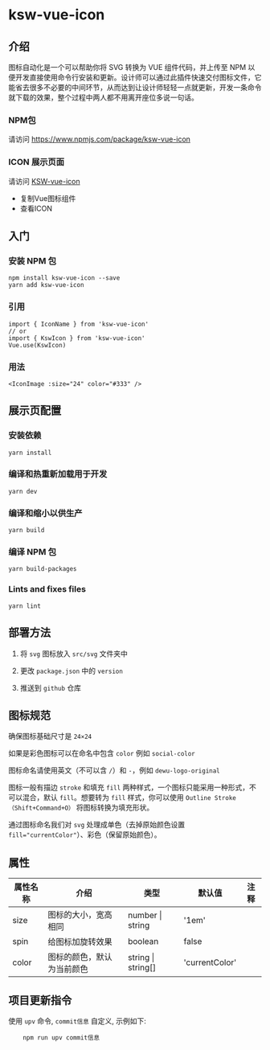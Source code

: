 # ksw-vue-icon

## 介绍

图标自动化是一个可以帮助你将 SVG 转换为 VUE 组件代码，并上传至 NPM 以便开发直接使用命令行安装和更新。设计师可以通过此插件快速交付图标文件，它能省去很多不必要的中间环节，从而达到让设计师轻轻一点就更新，开发一条命令就下载的效果，整个过程中两人都不用离开座位多说一句话。

### NPM包
请访问 https://www.npmjs.com/package/ksw-vue-icon

### ICON 展示页面

请访问 [KSW-vue-icon](https://sengoku-f.github.io/KSW-vue-icon/)

- 复制Vue图标组件
- 查看ICON

## 入门

### 安装 NPM 包

```
npm install ksw-vue-icon --save
yarn add ksw-vue-icon
```

### 引用

```
import { IconName } from 'ksw-vue-icon'
// or
import { KswIcon } from 'ksw-vue-icon'
Vue.use(KswIcon)
```

### 用法

```
<IconImage :size="24" color="#333" />
```

## 展示页配置

### 安装依赖
```
yarn install
```

### 编译和热重新加载用于开发
```
yarn dev
```

### 编译和缩小以供生产
```
yarn build

```

### 编译 NPM 包
```
yarn build-packages

```

### Lints and fixes files
```
yarn lint
```

## 部署方法

1. 将 `svg` 图标放入 `src/svg` 文件夹中

2. 更改 `package.json` 中的 `version`

3. 推送到 `github` 仓库

## 图标规范

确保图标基础尺寸是 `24×24`

如果是彩色图标可以在命名中包含 `color` 例如 `social-color`

图标命名请使用英文（不可以含 `/`）和 `-`，例如 `dewu-logo-original`

图标一般有描边 `stroke` 和填充 `fill` 两种样式，一个图标只能采用一种形式，不可以混合，默认 `fill`。想要转为 `fill` 样式，你可以使用 `Outline Stroke（Shift+Command+O）` 将图标转换为填充形状。

通过图标命名我们对 `svg` 处理成单色（去掉原始颜色设置 `fill="currentColor"`）、彩色（保留原始颜色）。

## 属性
|    属性名称	 | 介绍  | 类型  | 默认值 | 注释 |
| ---------- | --- | --- | --- | --- |
| size | 图标的大小，宽高相同 | number &#124; string |  '1em' |
| spin |  给图标加旋转效果 | boolean | false |
| color |  图标的颜色，默认为当前颜色 | string &#124; string[]|  'currentColor' |


## 项目更新指令

使用 `upv` 命令, `commit信息` 自定义, 示例如下:
```
    npm run upv commit信息
```